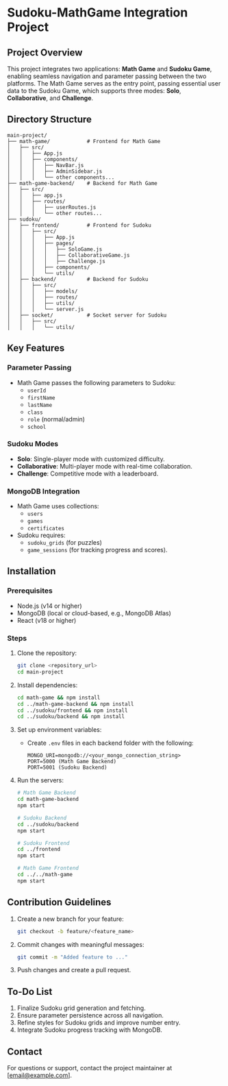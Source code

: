 # Sudoku-MathGame Integration Project

## Project Overview
This project integrates two applications: **Math Game** and **Sudoku Game**, enabling seamless navigation and parameter passing between the two platforms. The Math Game serves as the entry point, passing essential user data to the Sudoku Game, which supports three modes: **Solo**, **Collaborative**, and **Challenge**.

## Directory Structure
```
main-project/
├── math-game/            # Frontend for Math Game
│   ├── src/
│   │   ├── App.js
│   │   ├── components/
│   │   │   ├── NavBar.js
│   │   │   ├── AdminSidebar.js
│   │   │   └── other components...
├── math-game-backend/    # Backend for Math Game
│   ├── src/
│   │   ├── app.js
│   │   ├── routes/
│   │   │   ├── userRoutes.js
│   │   │   └── other routes...
├── sudoku/
│   ├── frontend/         # Frontend for Sudoku
│   │   ├── src/
│   │   │   ├── App.js
│   │   │   ├── pages/
│   │   │   │   ├── SoloGame.js
│   │   │   │   ├── CollaborativeGame.js
│   │   │   │   ├── Challenge.js
│   │   │   ├── components/
│   │   │   └── utils/
│   ├── backend/          # Backend for Sudoku
│   │   ├── src/
│   │   │   ├── models/
│   │   │   ├── routes/
│   │   │   ├── utils/
│   │   │   └── server.js
│   ├── socket/           # Socket server for Sudoku
│   │   ├── src/
│   │   │   └── utils/
```

## Key Features

### Parameter Passing
- Math Game passes the following parameters to Sudoku:
  - `userId`
  - `firstName`
  - `lastName`
  - `class`
  - `role` (normal/admin)
  - `school`

### Sudoku Modes
- **Solo**: Single-player mode with customized difficulty.
- **Collaborative**: Multi-player mode with real-time collaboration.
- **Challenge**: Competitive mode with a leaderboard.

### MongoDB Integration
- Math Game uses collections:
  - `users`
  - `games`
  - `certificates`
- Sudoku requires:
  - `sudoku_grids` (for puzzles)
  - `game_sessions` (for tracking progress and scores).

## Installation

### Prerequisites
- Node.js (v14 or higher)
- MongoDB (local or cloud-based, e.g., MongoDB Atlas)
- React (v18 or higher)

### Steps
1. Clone the repository:
   ```bash
   git clone <repository_url>
   cd main-project
   ```

2. Install dependencies:
   ```bash
   cd math-game && npm install
   cd ../math-game-backend && npm install
   cd ../sudoku/frontend && npm install
   cd ../sudoku/backend && npm install
   ```

3. Set up environment variables:
   - Create `.env` files in each backend folder with the following:
     ```
     MONGO_URI=mongodb://<your_mongo_connection_string>
     PORT=5000 (Math Game Backend)
     PORT=5001 (Sudoku Backend)
     ```

4. Run the servers:
   ```bash
   # Math Game Backend
   cd math-game-backend
   npm start

   # Sudoku Backend
   cd ../sudoku/backend
   npm start

   # Sudoku Frontend
   cd ../frontend
   npm start

   # Math Game Frontend
   cd ../../math-game
   npm start
   ```

## Contribution Guidelines
1. Create a new branch for your feature:
   ```bash
   git checkout -b feature/<feature_name>
   ```
2. Commit changes with meaningful messages:
   ```bash
   git commit -m "Added feature to ..."
   ```
3. Push changes and create a pull request.

## To-Do List
1. Finalize Sudoku grid generation and fetching.
2. Ensure parameter persistence across all navigation.
3. Refine styles for Sudoku grids and improve number entry.
4. Integrate Sudoku progress tracking with MongoDB.

## Contact
For questions or support, contact the project maintainer at [email@example.com].

